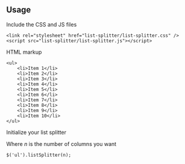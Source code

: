 <h2>Usage</h2>
Include the CSS and JS files
<pre><code>&lt;link rel=&quot;stylesheet&quot; href=&quot;list-splitter/list-splitter.css&quot; /&gt;
&lt;script src=&quot;list-splitter/list-splitter.js&quot;&gt;&lt;/script&gt;</pre></code>
			
HTML markup
<pre><code>&lt;ul&gt;
	&lt;li&gt;Item 1&lt;/li&gt;
	&lt;li&gt;Item 2&lt;/li&gt;
	&lt;li&gt;Item 3&lt;/li&gt;
	&lt;li&gt;Item 4&lt;/li&gt;
	&lt;li&gt;Item 5&lt;/li&gt;
	&lt;li&gt;Item 6&lt;/li&gt;
	&lt;li&gt;Item 7&lt;/li&gt;
	&lt;li&gt;Item 8&lt;/li&gt;
	&lt;li&gt;Item 9&lt;/li&gt;
	&lt;li&gt;Item 10&lt;/li&gt;
&lt;/ul&gt;</pre></code>

Initialize your list splitter

Where <i>n</i> is the number of columns you want

<pre><code>$('ul').listSplitter(n);</pre></code>
